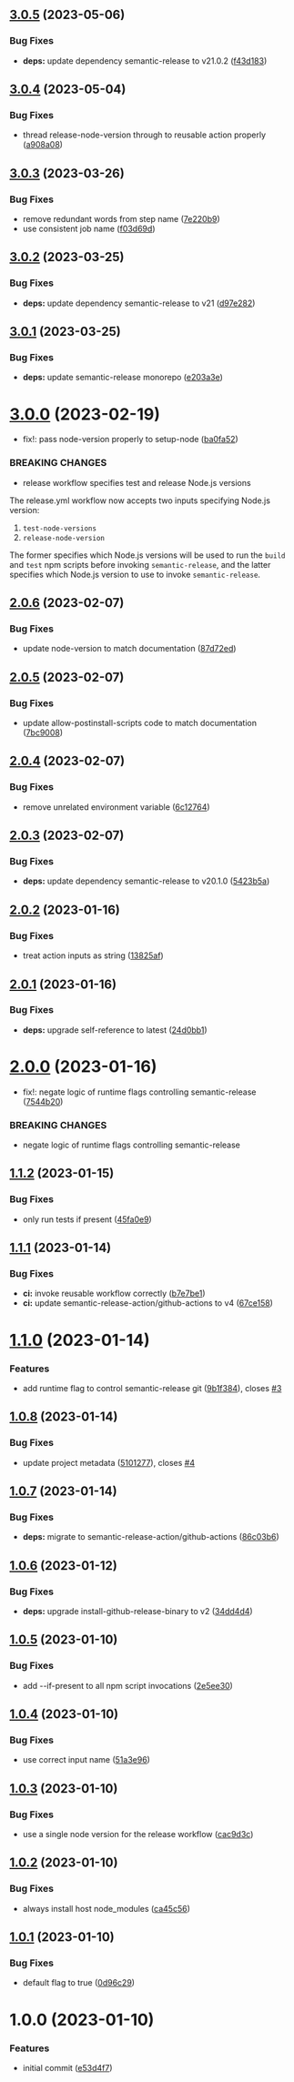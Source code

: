 ## [3.0.5](https://github.com/semantic-release-action/typescript/compare/v3.0.4...v3.0.5) (2023-05-06)


### Bug Fixes

* **deps:** update dependency semantic-release to v21.0.2 ([f43d183](https://github.com/semantic-release-action/typescript/commit/f43d1836c138da85098b807afd02f3bfc77c8567))

## [3.0.4](https://github.com/semantic-release-action/typescript/compare/v3.0.3...v3.0.4) (2023-05-04)


### Bug Fixes

* thread release-node-version through to reusable action properly ([a908a08](https://github.com/semantic-release-action/typescript/commit/a908a087275c5127da819568fd862f4142192742))

## [3.0.3](https://github.com/semantic-release-action/typescript/compare/v3.0.2...v3.0.3) (2023-03-26)


### Bug Fixes

* remove redundant words from step name ([7e220b9](https://github.com/semantic-release-action/typescript/commit/7e220b9d37c9be5970f2cfc103b3457a66258e29))
* use consistent job name ([f03d69d](https://github.com/semantic-release-action/typescript/commit/f03d69d5de8c2c07910f562d4a757826dd992fff))

## [3.0.2](https://github.com/semantic-release-action/typescript/compare/v3.0.1...v3.0.2) (2023-03-25)


### Bug Fixes

* **deps:** update dependency semantic-release to v21 ([d97e282](https://github.com/semantic-release-action/typescript/commit/d97e282157f34cce823224075cfa3e93d0581fb1))

## [3.0.1](https://github.com/semantic-release-action/typescript/compare/v3.0.0...v3.0.1) (2023-03-25)


### Bug Fixes

* **deps:** update semantic-release monorepo ([e203a3e](https://github.com/semantic-release-action/typescript/commit/e203a3e23c90e17a0b7a818f8287144ab2ba272c))

# [3.0.0](https://github.com/semantic-release-action/typescript/compare/v2.0.6...v3.0.0) (2023-02-19)


* fix!: pass node-version properly to setup-node ([ba0fa52](https://github.com/semantic-release-action/typescript/commit/ba0fa52a891e09150378166a706de953073933ae))


### BREAKING CHANGES

* release workflow specifies test and release Node.js versions

The release.yml workflow now accepts two inputs specifying Node.js
version:

1. `test-node-versions`
2. `release-node-version`

The former specifies which Node.js versions will be used to run
the `build` and `test` npm scripts before invoking `semantic-release`,
and the latter specifies which Node.js version to use to invoke
`semantic-release`.

## [2.0.6](https://github.com/semantic-release-action/typescript/compare/v2.0.5...v2.0.6) (2023-02-07)


### Bug Fixes

* update node-version to match documentation ([87d72ed](https://github.com/semantic-release-action/typescript/commit/87d72edbf11b370ab4c5216ec5b66cb62b8a9dd0))

## [2.0.5](https://github.com/semantic-release-action/typescript/compare/v2.0.4...v2.0.5) (2023-02-07)


### Bug Fixes

* update allow-postinstall-scripts code to match documentation ([7bc9008](https://github.com/semantic-release-action/typescript/commit/7bc9008f70b46c3b8e9feb2da70a44171158d845))

## [2.0.4](https://github.com/semantic-release-action/typescript/compare/v2.0.3...v2.0.4) (2023-02-07)


### Bug Fixes

* remove unrelated environment variable ([6c12764](https://github.com/semantic-release-action/typescript/commit/6c12764c70f7058685d3663d6aebbf93435bd0de))

## [2.0.3](https://github.com/semantic-release-action/typescript/compare/v2.0.2...v2.0.3) (2023-02-07)


### Bug Fixes

* **deps:** update dependency semantic-release to v20.1.0 ([5423b5a](https://github.com/semantic-release-action/typescript/commit/5423b5a33b6b621c0c76b846d33230b46b1ee762))

## [2.0.2](https://github.com/semantic-release-action/typescript/compare/v2.0.1...v2.0.2) (2023-01-16)


### Bug Fixes

* treat action inputs as string ([13825af](https://github.com/semantic-release-action/typescript/commit/13825afc6b46638373b4eddb53f04affb2632047))

## [2.0.1](https://github.com/semantic-release-action/typescript/compare/v2.0.0...v2.0.1) (2023-01-16)


### Bug Fixes

* **deps:** upgrade self-reference to latest ([24d0bb1](https://github.com/semantic-release-action/typescript/commit/24d0bb13a7d93c93ac9b82f973f4ea36c04fc89d))

# [2.0.0](https://github.com/semantic-release-action/typescript/compare/v1.1.2...v2.0.0) (2023-01-16)


* fix!: negate logic of runtime flags controlling semantic-release ([7544b20](https://github.com/semantic-release-action/typescript/commit/7544b2089895af14d01326df360e506101bfc183))


### BREAKING CHANGES

* negate logic of runtime flags controlling semantic-release

## [1.1.2](https://github.com/semantic-release-action/typescript/compare/v1.1.1...v1.1.2) (2023-01-15)


### Bug Fixes

* only run tests if present ([45fa0e9](https://github.com/semantic-release-action/typescript/commit/45fa0e9a652c0d5bb6cda64dfda3e510bf3e68e7))

## [1.1.1](https://github.com/semantic-release-action/typescript/compare/v1.1.0...v1.1.1) (2023-01-14)


### Bug Fixes

* **ci:** invoke reusable workflow correctly ([b7e7be1](https://github.com/semantic-release-action/typescript/commit/b7e7be1b3df6e805c3084d60dcb2eb95fb4276a1))
* **ci:** update semantic-release-action/github-actions to v4 ([67ce158](https://github.com/semantic-release-action/typescript/commit/67ce158ef561194b1a5958dbfbf5c11422286ee5))

# [1.1.0](https://github.com/semantic-release-action/typescript/compare/v1.0.8...v1.1.0) (2023-01-14)


### Features

* add runtime flag to control semantic-release git ([9b1f384](https://github.com/semantic-release-action/typescript/commit/9b1f3846cd3879f4424a9c89f85a1c36d76fe7d5)), closes [#3](https://github.com/semantic-release-action/typescript/issues/3)

## [1.0.8](https://github.com/semantic-release-action/typescript/compare/v1.0.7...v1.0.8) (2023-01-14)


### Bug Fixes

* update project metadata ([5101277](https://github.com/semantic-release-action/typescript/commit/5101277f7120f1a25b76b5d0f25bc4fa4a779c63)), closes [#4](https://github.com/semantic-release-action/typescript/issues/4)

## [1.0.7](https://github.com/semantic-release-action/typescript/compare/v1.0.6...v1.0.7) (2023-01-14)


### Bug Fixes

* **deps:** migrate to semantic-release-action/github-actions ([86c03b6](https://github.com/semantic-release-action/typescript/commit/86c03b64248eae542967674db021255b4f686f6f))

## [1.0.6](https://github.com/semantic-release-action/typescript/compare/v1.0.5...v1.0.6) (2023-01-12)


### Bug Fixes

* **deps:** upgrade install-github-release-binary to v2 ([34dd4d4](https://github.com/semantic-release-action/typescript/commit/34dd4d48eb837555cc600a348e2588668594ed75))

## [1.0.5](https://github.com/semantic-release-action/typescript/compare/v1.0.4...v1.0.5) (2023-01-10)


### Bug Fixes

* add --if-present to all npm script invocations ([2e5ee30](https://github.com/semantic-release-action/typescript/commit/2e5ee30d31cc12f9e8e0b1a49f1b30eefb62506c))

## [1.0.4](https://github.com/semantic-release-action/typescript/compare/v1.0.3...v1.0.4) (2023-01-10)


### Bug Fixes

* use correct input name ([51a3e96](https://github.com/semantic-release-action/typescript/commit/51a3e9627dc2651e09a7493883dabe90c150b22c))

## [1.0.3](https://github.com/semantic-release-action/typescript/compare/v1.0.2...v1.0.3) (2023-01-10)


### Bug Fixes

* use a single node version for the release workflow ([cac9d3c](https://github.com/semantic-release-action/typescript/commit/cac9d3c3dcaead4a2995f7f483aa2ecae7300686))

## [1.0.2](https://github.com/semantic-release-action/typescript/compare/v1.0.1...v1.0.2) (2023-01-10)


### Bug Fixes

* always install host node_modules ([ca45c56](https://github.com/semantic-release-action/typescript/commit/ca45c56cd94148c6376fb49da7d788b7933325a1))

## [1.0.1](https://github.com/semantic-release-action/typescript/compare/v1.0.0...v1.0.1) (2023-01-10)


### Bug Fixes

* default flag to true ([0d96c29](https://github.com/semantic-release-action/typescript/commit/0d96c299d662d4153f336aaa25adfe438a480a32))

# 1.0.0 (2023-01-10)


### Features

* initial commit ([e53d4f7](https://github.com/semantic-release-action/typescript/commit/e53d4f77ff33fb63586da20def46a3f57275756f))
